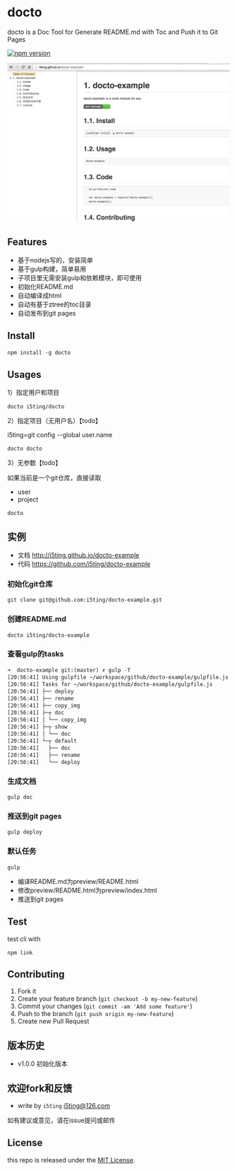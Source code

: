 # docto

docto is a Doc Tool for Generate README.md with Toc and Push it to Git Pages

[![npm version](https://badge.fury.io/js/docto.svg)](http://badge.fury.io/js/docto)

![](img/1.png)
## Features

- 基于nodejs写的，安装简单
- 基于gulp构建，简单易用
- 子项目里无需安装gulp和依赖模块，即可使用
- 初始化README.md
- 自动编译成html
- 自动有基于ztree的toc目录
- 自动发布到git pages

## Install 

```
npm install -g docto
```

## Usages

1）指定用户和项目

```
docto i5ting/docto
```

2）指定项目（无用户名）【todo】

i5ting=git config --global user.name

```
docto docto
```

3）无参数【todo】

如果当前是一个git仓库，直接读取

- user
- project

```
docto
```

## 实例

- 文档 http://i5ting.github.io/docto-example
- 代码 https://github.com/i5ting/docto-example

### 初始化git仓库
```
git clone git@github.com:i5ting/docto-example.git
```

### 创建README.md

```
docto i5ting/docto-example
```

### 查看gulp的tasks

```
➜  docto-example git:(master) ✗ gulp -T
[20:56:41] Using gulpfile ~/workspace/github/docto-example/gulpfile.js
[20:56:41] Tasks for ~/workspace/github/docto-example/gulpfile.js
[20:56:41] ├── deploy
[20:56:41] ├── rename
[20:56:41] ├── copy_img
[20:56:41] ├─┬ doc
[20:56:41] │ └── copy_img
[20:56:41] ├─┬ show
[20:56:41] │ └── doc
[20:56:41] └─┬ default
[20:56:41]   ├── doc
[20:56:41]   ├── rename
[20:56:41]   └── deploy
```

### 生成文档

```
gulp doc
```

### 推送到git pages

```
gulp deploy
```

### 默认任务

```
gulp
```

- 编译README.md为preview/README.html
- 修改preview/README.html为preview/index.html
- 推送到git pages

## Test

test cli with 


```
npm link
```


## Contributing

1. Fork it
2. Create your feature branch (`git checkout -b my-new-feature`)
3. Commit your changes (`git commit -am 'Add some feature'`)
4. Push to the branch (`git push origin my-new-feature`)
5. Create new Pull Request

## 版本历史

- v1.0.0 初始化版本

## 欢迎fork和反馈

- write by `i5ting` i5ting@126.com

如有建议或意见，请在issue提问或邮件

## License

this repo is released under the [MIT
License](http://www.opensource.org/licenses/MIT).

